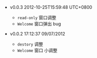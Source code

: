 * v0.0.3 2012-10-25T15:59:48 UTC+0800
  * `read-only` 窗口调整
  * `Welcome` 窗口弹出 bug

* v0.0.2 17:12:37 09/07/2012
  * `destory` 调整
  * `Welcome` 窗口 小调整
